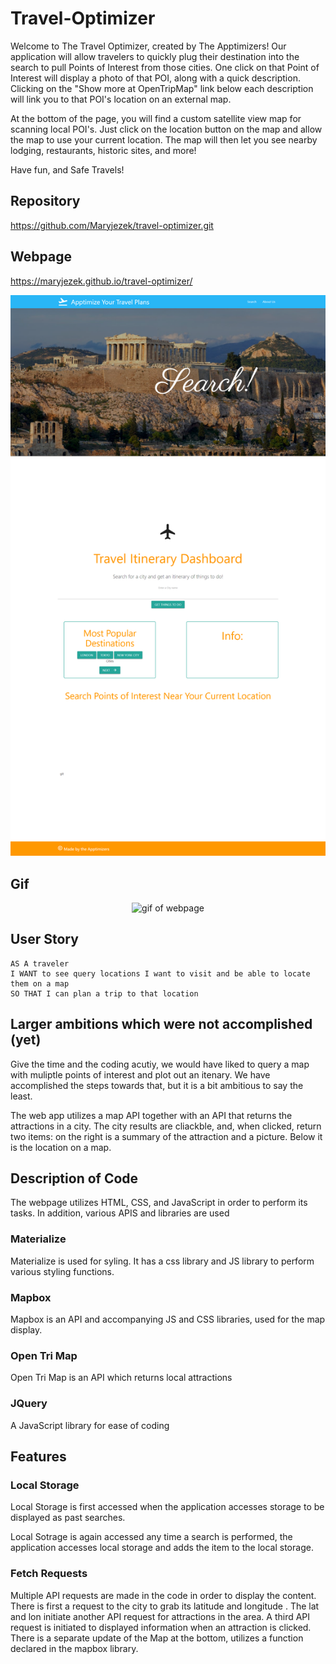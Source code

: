 # Travel-Optimizer

Welcome to The Travel Optimizer, created by The Apptimizers!
Our application will allow travelers to quickly plug their destination into the search to pull Points of Interest from those cities. One click on that Point of Interest will display a photo of that POI, along with a quick description. Clicking on the "Show more at OpenTripMap" link below each description will link you to that POI's location on an external map.

At the bottom of the page, you will find a custom satellite view map for scanning local POI's. Just click on the location button on the map and allow the map to use your current location. The map will then let you see nearby lodging, restaurants, historic sites, and more!

Have fun, and Safe Travels!

## Repository

https://github.com/Maryjezek/travel-optimizer.git

## Webpage

https://maryjezek.github.io/travel-optimizer/

![Webpage Screenshot](./assets/images/screenshot.png)

## Gif

<p align="center">
<img alt="gif of webpage" src="./assets/images/website-gif.gif" />
</p>

## User Story

```
AS A traveler
I WANT to see query locations I want to visit and be able to locate them on a map
SO THAT I can plan a trip to that location
```

## Larger ambitions which were not accomplished (yet)

Give the time and the coding acutiy, we would have liked to query a map with muliptle points of interest and plot out an itenary. We have accomplished the steps towards that, but it is a bit ambitious to say the least.

The web app utilizes a map API together with an API that returns the attractions in a city. The city results are cliackble, and, when clicked, return two items: on the right is a summary of the attraction and a picture. Below it is the location on a map.

## Description of Code

The webpage utilizes HTML, CSS, and JavaScript in order to perform its tasks. In addition, various APIS and libraries are used

### Materialize

Materialize is used for syling. It has a css library and JS library to perform various styling functions.

### Mapbox

Mapbox is an API and accompanying JS and CSS libraries, used for the map display.

### Open Tri Map

Open Tri Map is an API which returns local attractions

### JQuery

A JavaScript library for ease of coding

## Features

### Local Storage

Local Storage is first accessed when the application accesses storage to be displayed as past searches.

Local Sotrage is again accessed any time a search is performed, the application accesses local storage and adds the item to the local storage.

### Fetch Requests

Multiple API requests are made in the code in order to display the content. There is first a request to the city to grab its latitude and longitude . The lat and lon initiate another API request for attractions in the area. A third API request is initiated to displayed information when an attraction is clicked. There is a separate update of the Map at the bottom, utilizes a function declared in the mapbox library.
